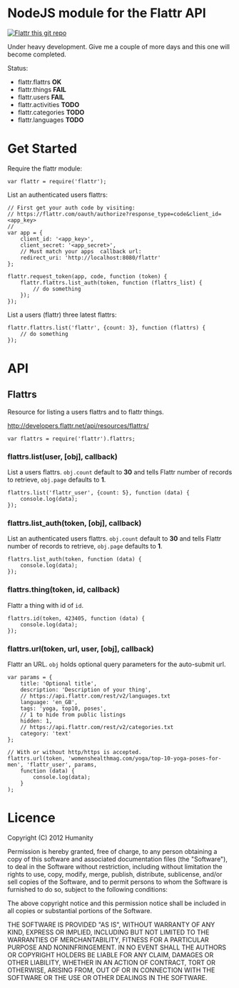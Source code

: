 NodeJS module for the Flattr API
================================

[![Flattr this git repo](http://api.flattr.com/button/flattr-badge-large.png)](https://flattr.com/submit/auto?user_id=antics&url=https://github.com/antics/node-flattr&title=node-flattr&language=&tags=github&category=software)

Under heavy development. Give me a couple of more days and this one will become 
completed.

Status:

* flattr.flattrs **OK**
* flattr.things  **FAIL**
* flattr.users   **FAIL**
* flattr.activities **TODO**
* flattr.categories **TODO**
* flattr.languages  **TODO**

# Get Started

Require the flattr module:

    var flattr = require('flattr');

List an authenticated users flattrs:

	// First get your auth code by visiting:
	// https://flattr.com/oauth/authorize?response_type=code&client_id=<app_key>
	//
    var app = {
        client_id: '<app_key>',
		client_secret: '<app_secret>',
		// Must match your apps  callback url:
		redirect_uri: 'http://localhost:8080/flattr'
	};
	
	flattr.request_token(app, code, function (token) {
		flattr.flattrs.list_auth(token, function (flattrs_list) {
		    // do something
		});
	});
	
List a users (flattr) three latest flattrs:

	flattr.flattrs.list('flattr', {count: 3}, function (flattrs) {
        // do something
	});
	
# API

## Flattrs

Resource for listing a users flattrs and to flattr things.

http://developers.flattr.net/api/resources/flattrs/

    var flattrs = require('flattr').flattrs;

### flattrs.list(user, [obj], callback)

List a users flattrs. `obj.count` default to **30** and tells Flattr number of records
to retrieve, `obj.page` defaults to **1**. 

    flattrs.list('flattr_user', {count: 5}, function (data) {
	    console.log(data);
	});

### flattrs.list_auth(token, [obj], callback)

List an authenticated users flattrs. `obj.count` default to **30** and tells Flattr number of records
to retrieve, `obj.page` defaults to **1**.

    flattrs.list_auth(token, function (data) {
	    console.log(data);
	});
   
### flattrs.thing(token, id, callback)

Flattr a thing with id of `id`.

    flattrs.id(token, 423405, function (data) {
	    console.log(data);
	});
	
### flattrs.url(token, url, user, [obj], callback)

Flattr an URL. `obj` holds optional query parameters for the auto-submit url.

    var params = {
	    title: 'Optional title',
		description: 'Description of your thing',
		// https://api.flattr.com/rest/v2/languages.txt
		language: 'en_GB',
		tags: 'yoga, top10, poses',
		// 1 to hide from public listings
		hidden: 1,
		// https://api.flattr.com/rest/v2/categories.txt
		category: 'text'
	};
	
	// With or without http/https is accepted.
	flattrs.url(token, 'womenshealthmag.com/yoga/top-10-yoga-poses-for-men', 'flattr_user', params, 
	    function (data) {
	        console.log(data);
	    }
    );

# Licence
Copyright (C) 2012 Humanity

Permission is hereby granted, free of charge, to any person obtaining a copy of
this software and associated documentation files (the "Software"), to deal in
the Software without restriction, including without limitation the rights to
use, copy, modify, merge, publish, distribute, sublicense, and/or sell copies
of the Software, and to permit persons to whom the Software is furnished to do
so, subject to the following conditions:

The above copyright notice and this permission notice shall be included in all
copies or substantial portions of the Software.

THE SOFTWARE IS PROVIDED "AS IS", WITHOUT WARRANTY OF ANY KIND, EXPRESS OR
IMPLIED, INCLUDING BUT NOT LIMITED TO THE WARRANTIES OF MERCHANTABILITY,
FITNESS FOR A PARTICULAR PURPOSE AND NONINFRINGEMENT. IN NO EVENT SHALL THE
AUTHORS OR COPYRIGHT HOLDERS BE LIABLE FOR ANY CLAIM, DAMAGES OR OTHER
LIABILITY, WHETHER IN AN ACTION OF CONTRACT, TORT OR OTHERWISE, ARISING FROM,
OUT OF OR IN CONNECTION WITH THE SOFTWARE OR THE USE OR OTHER DEALINGS IN THE
SOFTWARE.

